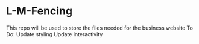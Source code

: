 # L-M-Fencing
This repo will be used to store the files needed for the business website
To Do:
Update styling
Update interactivity
